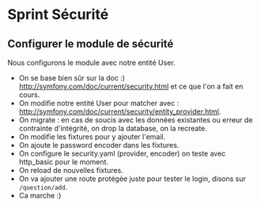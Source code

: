 # Sprint Sécurité

## Configurer le module de sécurité

Nous configurons le module avec notre entité User.

- On se base bien sûr sur la doc :) http://symfony.com/doc/current/security.html et ce que l'on a fait en cours.
- On modifie notre entité User pour matcher avec : http://symfony.com/doc/current/security/entity_provider.html.
- On migrate : en cas de soucis avec les données existantes ou erreur de contrainte d'intégrité, on drop la database, on la recreate.
- On modifie les fixtures pour y ajouter l'email.
- On ajoute le password encoder dans les fixtures.
- On configure le security.yaml (provider, encoder) on teste avec http_basic pour le moment.
- On reload de nouvelles fixtures.
- On va ajouter une route protégée juste pour tester le login, disons sur `/question/add`.
- Ca marche :)

